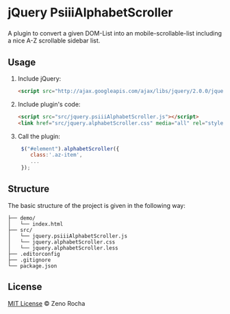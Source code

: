 # jQuery PsiiiAlphabetScroller

###

A plugin to convert a given DOM-List into an mobile-scrollable-list including a nice A-Z scrollable sidebar list.

## Usage

1. Include jQuery:

	```html
	<script src="http://ajax.googleapis.com/ajax/libs/jquery/2.0.0/jquery.min.js"></script>
	```

2. Include plugin's code:

	```html
	<script src="src/jquery.psiiiAlphabetScroller.js"></script>
	<link href="src/jquery.alphabetScroller.css" media="all" rel="stylesheet"/>
	```

3. Call the plugin:

	```javascript
	 $("#element").alphabetScroller({
	 	class:'.az-item',
	 	...
	 });
	```

## Structure

The basic structure of the project is given in the following way:

```
├── demo/
│   └── index.html
├── src/
│   └── jquery.psiiiAlphabetScroller.js
│   └── jquery.alphabetScroller.css
│   └── jquery.alphabetScroller.less
├── .editorconfig
├── .gitignore
└── package.json
```

## License

[MIT License](http://zenorocha.mit-license.org/) © Zeno Rocha
